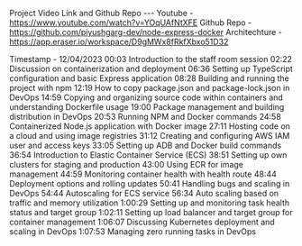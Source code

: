 Project Video Link and Github Repo ---
Youtube - https://www.youtube.com/watch?v=YOqUAfNtXFE
Github Repo - https://github.com/piyushgarg-dev/node-express-docker
Architechture - https://app.eraser.io/workspace/D9gMWx8fRkfXbxo51D32


Timestamp - 12/04/2023
00:03 Introduction to the staff room session
02:22 Discussion on containerization and deployment
06:36 Setting up TypeScript configuration and basic Express application
08:28 Building and running the project with npm
12:19 How to copy package.json and package-lock.json in DevOps
14:59 Copying and organizing source code within containers and understanding Dockerfile usage
19:00 Package management and building distribution in DevOps
20:53 Running NPM and Docker commands
24:58 Containerized Node.js application with Docker image
27:11 Hosting code on a cloud and using image registries
31:12 Creating and configuring AWS IAM user and access keys
33:05 Setting up ADB and Docker build commands
36:54 Introduction to Elastic Container Service (ECS)
38:51 Setting up own clusters for staging and production
43:00 Using ECR for image management
44:59 Monitoring container health with health route
48:44 Deployment options and rolling updates
50:41 Handling bugs and scaling in DevOps
54:44 Autoscaling for ECS service
56:34 Auto scaling based on traffic and memory utilization
1:00:29 Setting up and monitoring task health status and target group
1:02:11 Setting up load balancer and target group for container management
1:06:07 Discussing Kubernetes deployment and scaling in DevOps
1:07:53 Managing zero running tasks in DevOps

